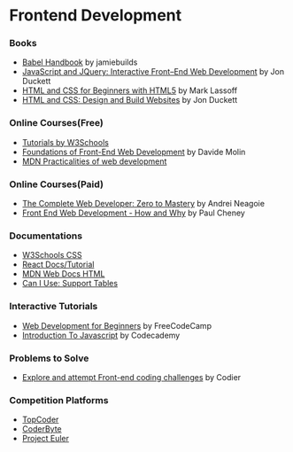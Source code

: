 
# Frontend Development

### Books

- [Babel Handbook](https://github.com/jamiebuilds/babel-handbook/blob/master/translations/en/user-handbook.md#toc-introduction) by jamiebuilds
- [JavaScript and JQuery: Interactive Front–End Web Development](https://www.amazon.in/JavaScript-JQuery-Interactive-Front-End-Development/dp/1118531647) by Jon Duckett
- [HTML and CSS for Beginners with HTML5](https://www.amazon.com/HTML-Beginners-HTML5-Mark-Lassoff/dp/0988842912) by Mark Lassoff
- [HTML and CSS: Design and Build Websites](https://www.amazon.com/HTML-CSS-Design-Build-Websites/dp/1118008189) by Jon Duckett

### Online Courses(Free)

- [Tutorials by W3Schools](https://www.w3schools.com/)
- [Foundations of Front-End Web Development](https://www.udemy.com/foundations-of-front-end-development/) by Davide Molin
- [MDN Practicalities of web development](https://developer.mozilla.org/en-US/docs/Web/Tutorials) 

### Online Courses(Paid)

- [The Complete Web Developer: Zero to Mastery](https://www.udemy.com/the-complete-web-developer-in-2018/) by Andrei Neagoie
- [Front End Web Development - How and Why](https://www.udemy.com/front-end-web-development-how/) by Paul Cheney

### Documentations

- [W3Schools CSS](https://www.w3schools.com/css/default.asp)
- [React Docs/Tutorial](https://reactjs.org/)
- [MDN Web Docs HTML](https://developer.mozilla.org/en-US/docs/Web/HTML)
- [Can I Use: Support Tables](https://caniuse.com/)

### Interactive Tutorials

- [Web Development for Beginners](https://www.freecodecamp.org/) by FreeCodeCamp
- [Introduction To Javascript](https://www.codecademy.com/learn/introduction-to-javascript) by Codecademy

### Problems to Solve

- [Explore and attempt Front-end coding challenges](https://codier.io/) by Codier

### Competition Platforms

- [TopCoder](https://www.topcoder.com/challenges/?pageIndex=1)
- [CoderByte](https://www.coderbyte.com/)
- [Project Euler](https://projecteuler.net/)

